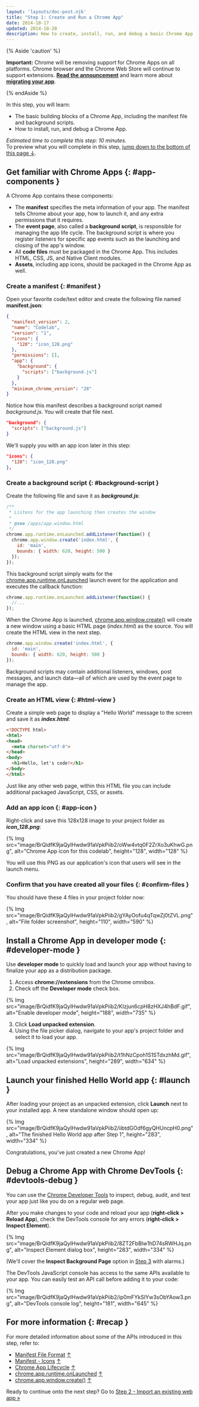 ```yaml
---
layout: 'layouts/doc-post.njk'
title: "Step 1: Create and Run a Chrome App"
date: 2014-10-17
updated: 2014-10-20
description: How to create, install, run, and debug a basic Chrome App.
---
```


{% Aside 'caution' %}

**Important:** Chrome will be removing support for Chrome Apps on all platforms. Chrome browser and
the Chrome Web Store will continue to support extensions. [**Read the announcement**][1] and learn
more about [**migrating your app**][2].

{% endAside %}

In this step, you will learn:

- The basic building blocks of a Chrome App, including the manifest file and background scripts.
- How to install, run, and debug a Chrome App.

_Estimated time to complete this step: 10 minutes._  
To preview what you will complete in this step, [jump down to the bottom of this page ↓][3].

## Get familiar with Chrome Apps {: #app-components }

A Chrome App contains these components:

- The **manifest** specifies the meta information of your app. The manifest tells Chrome about your
  app, how to launch it, and any extra permissions that it requires.
- The **event page**, also called a **background script**, is responsible for managing the app life
  cycle. The background script is where you register listeners for specific app events such as the
  launching and closing of the app's window.
- All **code files** must be packaged in the Chrome App. This includes HTML, CSS, JS, and Native
  Client modules.
- **Assets**, including app icons, should be packaged in the Chrome App as well.

### Create a manifest {: #manifest }

Open your favorite code/text editor and create the following file named **manifest.json**:

```json
{
  "manifest_version": 2,
  "name": "Codelab",
  "version": "1",
  "icons": {
    "128": "icon_128.png"
  },
  "permissions": [],
  "app": {
    "background": {
      "scripts": ["background.js"]
    }
  },
  "minimum_chrome_version": "28"
}
```

Notice how this manifest describes a background script named _background.js_. You will create that
file next.

```json
"background": {
  "scripts": ["background.js"]
}
```

We'll supply you with an app icon later in this step:

```json
"icons": {
  "128": "icon_128.png"
},
```

### Create a background script {: #background-script }

Create the following file and save it as **_background.js_**:

```js
/**
 * Listens for the app launching then creates the window
 *
 * @see /apps/app.window.html
 */
chrome.app.runtime.onLaunched.addListener(function() {
  chrome.app.window.create('index.html', {
    id: 'main',
    bounds: { width: 620, height: 500 }
  });
});
```

This background script simply waits for the [chrome.app.runtime.onLaunched][4] launch event for the
application and executes the callback function:

```js
chrome.app.runtime.onLaunched.addListener(function() {
  //...
});
```

When the Chrome App is launched, [chrome.app.window.create()][5] will create a new window using a
basic HTML page (_index.html_) as the source. You will create the HTML view in the next step.

```js
chrome.app.window.create('index.html', {
  id: 'main',
  bounds: { width: 620, height: 500 }
});
```

Background scripts may contain additional listeners, windows, post messages, and launch data—all
of which are used by the event page to manage the app.

### Create an HTML view {: #html-view }

Create a simple web page to display a "Hello World" message to the screen and save it as
**_index.html_**:

```html
<!DOCTYPE html>
<html>
<head>
  <meta charset="utf-8">
</head>
<body>
  <h1>Hello, let's code!</h1>
</body>
</html>
```

Just like any other web page, within this HTML file you can include additional packaged JavaScript,
CSS, or assets.

### Add an app icon {: #app-icon }

Right-click and save this 128x128 image to your project folder as **_icon_128.png_**:

{% Img src="image/BrQidfK9jaQyIHwdw91aVpkPiib2/oWw4vtq0F2ZrXo3uKhwG.png",
       alt="Chrome App icon for this codelab", height="128", width="128" %}

You will use this PNG as our application's icon that users will see in the launch menu.

### Confirm that you have created all your files {: #confirm-files }

You should have these 4 files in your project folder now:

{% Img src="image/BrQidfK9jaQyIHwdw91aVpkPiib2/gYAyOofu4qTqwZj0tZVL.png",
       alt="File folder screenshot", height="110", width="590" %}

## Install a Chrome App in developer mode {: #developer-mode }

Use **developer mode** to quickly load and launch your app without having to finalize your app as a
distribution package.

1.  Access **chrome://extensions** from the Chrome omnibox.
2.  Check off the **Developer mode** check box.

{% Img src="image/BrQidfK9jaQyIHwdw91aVpkPiib2/KIzjun6cpH8zHXJ4hBdF.gif",
       alt="Enable developer mode", height="188", width="735" %}

3.  Click **Load unpacked extension**.
4.  Using the file picker dialog, navigate to your app's project folder and select it to load your
    app.

{% Img src="image/BrQidfK9jaQyIHwdw91aVpkPiib2/t1hNzCpoh1S1STdxzhMd.gif",
       alt="Load unpacked extensions", height="289", width="634" %}

## Launch your finished Hello World app {: #launch }

After loading your project as an unpacked extension, click **Launch** next to your installed app. A
new standalone window should open up:

{% Img src="image/BrQidfK9jaQyIHwdw91aVpkPiib2/iibtdGOdf6gyQHUncpH0.png",
       alt="The finished Hello World app after Step 1", height="283", width="334" %}

Congratulations, you've just created a new Chrome App!

## Debug a Chrome App with Chrome DevTools {: #devtools-debug }

You can use the [Chrome Developer Tools][6] to inspect, debug, audit, and test your app just like
you do on a regular web page.

After you make changes to your code and reload your app (**right-click > Reload App**), check the
DevTools console for any errors (**right-click > Inspect Element**).

{% Img src="image/BrQidfK9jaQyIHwdw91aVpkPiib2/8ZT2FbBlw1hD74sRWHJq.png",
       alt="Inspect Element dialog box", height="283", width="334" %}

(We'll cover the **Inspect Background Page** option in [Step 3][7] with alarms.)

The DevTools JavaScript console has access to the same APIs available to your app. You can easily
test an API call before adding it to your code:

{% Img src="image/BrQidfK9jaQyIHwdw91aVpkPiib2/ip0mFYkSIYw3sObYAow3.png",
       alt="DevTools console log", height="181", width="645" %}

## For more information {: #recap }

For more detailed information about some of the APIs introduced in this step, refer to:

- [Manifest File Format][8] [↑][9]
- [Manifest - Icons][10] [↑][11]
- [Chrome App Lifecycle][12] [↑][13]
- [chrome.app.runtime.onLaunched][14] [↑][15]
- [chrome.app.window.create()][16] [↑][17]

Ready to continue onto the next step? Go to [Step 2 - Import an existing web app »][18]

[1]: https://blog.chromium.org/2020/08/changes-to-chrome-app-support-timeline.html
[2]: /apps/migration
[3]: #launch
[4]: /docs/extensions/reference/app_runtime#event-onLaunched
[5]: /docs/extensions/reference/app_window#method-create
[6]: /devtools
[7]: ../app_codelab_alarms
[8]: /apps/manifest "Read 'Manifest File Format' in the Chrome developer docs"
[9]: #manifest "This feature mentioned in 'Create a manifest'"
[10]: /apps/manifest/icons "Read 'Manifest - Icons' in the Chrome developer docs"
[11]: #app-icon "This feature mentioned in 'Add an app icon'"
[12]: ../app_lifecycle "Read 'Manifest File Format' in the Chrome developer docs"
[13]: #background-script "This feature mentioned in 'Create a background script'"
[14]:
  /docs/extensions/reference/app_runtime#event-onLaunched
  "Read 'chrome.app.runtime.onLaunched' in the Chrome developer docs"
[15]: #background-script "This feature mentioned in 'Create a background script'"
[16]:
  /docs/extensions/reference/app_window#method-create
  "Read 'chrome.app.window.create()' in the Chrome developer docs"
[17]: #background-script "This feature mentioned in 'Create a background script'"
[18]: ../app_codelab_import_todomvc
